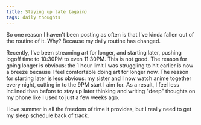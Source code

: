 ```yaml
---
title: Staying up late (again)
tags: daily thoughts
---
```


So one reason I haven't been posting as often is that I've kinda fallen out of the routine of it. Why? Because my daily routine has changed.

Recently, I've been streaming art for longer, and starting later, pushing logoff time to 10:30PM to even 11:30PM. This is not good. The reason for going longer is obvious: the 1 hour limit I was struggling to hit earlier is now a breeze because I feel comfortable doing art for longer now. The reason for starting later is less obvious: my sister and I now watch anime together every night, cutting in to the 9PM start I aim for. As a result, I feel less inclined than before to stay up later thinking and writing "deep" thoughts on my phone like I used to just a few weeks ago.

I love summer in all the freedom of time it provides, but I really need to get my sleep schedule back of track.
